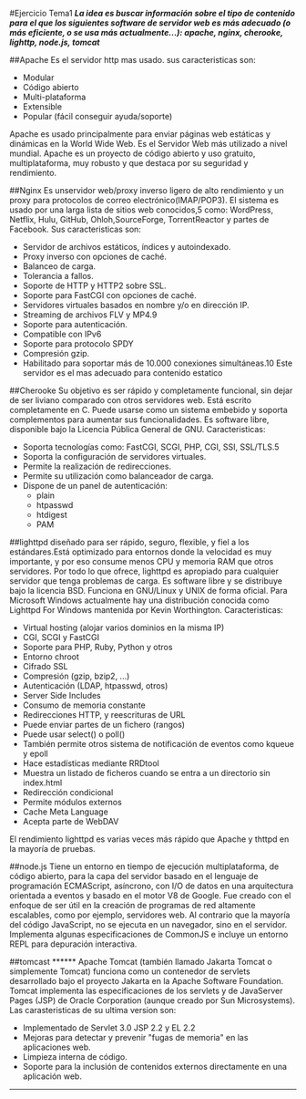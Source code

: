 #Ejercicio Tema1
***La idea es buscar información sobre el tipo de contenido para el que los siguientes software de servidor web es más adecuado (o más eficiente, o se usa más actualmente...): apache, nginx, cherooke, lighttp, node.js, tomcat***

##Apache
Es el servidor http mas usado.
sus caracteristicas son:
- Modular
- Código abierto
- Multi-plataforma
- Extensible
- Popular (fácil conseguir ayuda/soporte)

Apache es usado principalmente para enviar páginas web estáticas y dinámicas en la World Wide Web. Es el Servidor Web más utilizado a nivel mundial. Apache es un proyecto de código abierto y uso gratuito, multiplataforma, muy robusto y que destaca por su seguridad y rendimiento.

##Nginx
Es unservidor web/proxy inverso ligero de alto rendimiento y un proxy para protocolos de correo electrónico(IMAP/POP3). El sistema es usado por una larga lista de sitios web conocidos,5 como: WordPress, Netflix, Hulu, GitHub, Ohloh,SourceForge, TorrentReactor y partes de Facebook.
Sus caracteristicas son:
- Servidor de archivos estáticos, índices y autoindexado.
- Proxy inverso con opciones de caché.
- Balanceo de carga.
- Tolerancia a fallos.
- Soporte de HTTP y HTTP2 sobre SSL.
- Soporte para FastCGI con opciones de caché.
- Servidores virtuales basados en nombre y/o en dirección IP.
- Streaming de archivos FLV y MP4.9
- Soporte para autenticación.
- Compatible con IPv6
- Soporte para protocolo SPDY
- Compresión gzip.
- Habilitado para soportar más de 10.000 conexiones simultáneas.10
Este servidor es el mas adecuado para contenido estatico



 ##Cherooke
Su objetivo es ser rápido y completamente funcional, sin dejar de ser liviano comparado con otros servidores web. Está escrito completamente en C. Puede usarse como un sistema embebido y soporta complementos para aumentar sus funcionalidades. Es software libre, disponible bajo la Licencia Pública General de GNU.
Caracteristicas:
- Soporta tecnologías como: FastCGI, SCGI, PHP, CGI, SSI, SSL/TLS.5
- Soporta la configuración de servidores virtuales.
- Permite la realización de redirecciones.
- Permite su utilización como balanceador de carga.
- Dispone de un panel de autenticación:
    - plain
    - htpasswd
    - htdigest
    - PAM


 ##lighttpd
diseñado para ser rápido, seguro, flexible, y fiel a los estándares.Está optimizado para entornos donde la velocidad es muy importante, y por eso consume menos CPU y memoria RAM que otros servidores. Por todo lo que ofrece, lighttpd es apropiado para cualquier servidor que tenga problemas de carga. Es software libre y se distribuye bajo la licencia BSD. Funciona en GNU/Linux y UNIX de forma oficial. Para Microsoft Windows actualmente hay una distribución conocida como Lighttpd For Windows mantenida por Kevin Worthington.
Caracteristicas: 
- Virtual hosting (alojar varios dominios en la misma IP)
- CGI, SCGI y FastCGI
- Soporte para PHP, Ruby, Python y otros
- Entorno chroot
- Cifrado SSL
- Compresión (gzip, bzip2, ...)
- Autenticación (LDAP, htpasswd, otros)
- Server Side Includes
- Consumo de memoria constante
- Redirecciones HTTP, y reescrituras de URL
- Puede enviar partes de un fichero (rangos)
- Puede usar select() o poll()
- También permite otros sistema de notificación de eventos como kqueue y epoll
- Hace estadísticas mediante RRDtool
- Muestra un listado de ficheros cuando se entra a un directorio sin index.html
- Redirección condicional
- Permite módulos externos
- Cache Meta Language
- Acepta parte de WebDAV

El rendimiento lighttpd es varias veces más rápido que Apache y thttpd en la mayoría de pruebas.

##node.js
Tiene un entorno en tiempo de ejecución multiplataforma, de código abierto, para la capa del servidor basado en el lenguaje de programación ECMAScript, asíncrono, con I/O de datos en una arquitectura orientada a eventos y basado en el motor V8 de Google. Fue creado con el enfoque de ser útil en la creación de programas de red altamente escalables, como por ejemplo, servidores web.
Al contrario que la mayoría del código JavaScript, no se ejecuta en un navegador, sino en el servidor. Implementa algunas especificaciones de CommonJS e incluye un entorno REPL para depuración interactiva.

##tomcast ******
Apache Tomcat (también llamado Jakarta Tomcat o simplemente Tomcat) funciona como un contenedor de servlets desarrollado bajo el proyecto Jakarta en la Apache Software Foundation. Tomcat implementa las especificaciones de los servlets y de JavaServer Pages (JSP) de Oracle Corporation (aunque creado por Sun Microsystems).
Las carasteristicas de su ultima version son:
- Implementado de Servlet 3.0 JSP 2.2 y EL 2.2
- Mejoras para detectar y prevenir "fugas de memoria" en las aplicaciones web.
- Limpieza interna de código.
- Soporte para la inclusión de contenidos externos directamente en una aplicación web.

*******************************************************************************************************************************************
